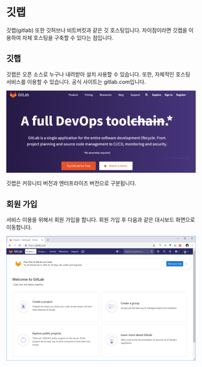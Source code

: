 # 깃랩
깃랩(gitlab) 또한 깃허브나 비트버킷과 같은 깃 호스팅입니다. 차이점이라면 깃랩을 이용하여 자체 호스팅을 구축할 수 있다는 점입니다.

## 깃햅
깃랩은 오픈 소스로 누구나 내려받아 설치 사용할 수 있습니다. 또한, 자체적인 호스팅 서비스를 이용할 수 있습니다. 공식 사이트는 gitlab.com입니다.

![호스팅](./img/gitlab_01.png) 

깃랩은 커뮤니티 버전과 엔터프라이즈 버전으로 구분됩니다.

## 회원 가입
서비스 이용을 위해서 회원 가입을 합니다. 회원 가입 후 다음과 같은 대시보드 화면으로 이동합니다.

![호스팅](./img/gitlab_02.png)  


